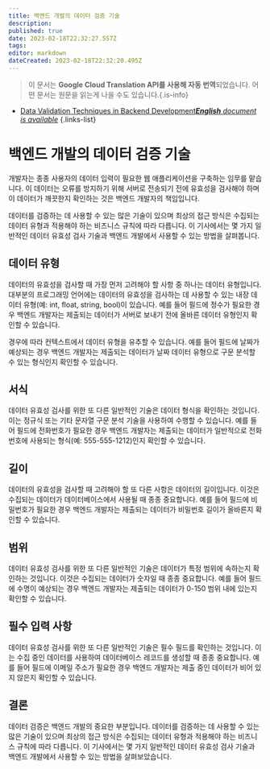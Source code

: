 ```yaml
---
title: 백엔드 개발의 데이터 검증 기술
description: 
published: true
date: 2023-02-18T22:32:27.557Z
tags: 
editor: markdown
dateCreated: 2023-02-18T22:32:20.495Z
---
```


> 이 문서는 **Google Cloud Translation API를 사용해 자동 번역**되었습니다.
어떤 문서는 원문을 읽는게 나을 수도 있습니다.{.is-info}



- [Data Validation Techniques in Backend Development***English** document is available*](/en/Knowledge-base/Backend/data-validation-techniques-in-backend-development)
{.links-list}


# 백엔드 개발의 데이터 검증 기술

개발자는 종종 사용자의 데이터 입력이 필요한 웹 애플리케이션을 구축하는 임무를 맡습니다. 이 데이터는 오류를 방지하기 위해 서버로 전송되기 전에 유효성을 검사해야 하며 이 데이터가 깨끗한지 확인하는 것은 백엔드 개발자의 책임입니다.

데이터를 검증하는 데 사용할 수 있는 많은 기술이 있으며 최상의 접근 방식은 수집되는 데이터 유형과 적용해야 하는 비즈니스 규칙에 따라 다릅니다. 이 기사에서는 몇 가지 일반적인 데이터 유효성 검사 기술과 백엔드 개발에서 사용할 수 있는 방법을 살펴봅니다.

## 데이터 유형

데이터의 유효성을 검사할 때 가장 먼저 고려해야 할 사항 중 하나는 데이터 유형입니다. 대부분의 프로그래밍 언어에는 데이터의 유효성을 검사하는 데 사용할 수 있는 내장 데이터 유형(예: int, float, string, bool)이 있습니다. 예를 들어 필드에 정수가 필요한 경우 백엔드 개발자는 제출되는 데이터가 서버로 보내기 전에 올바른 데이터 유형인지 확인할 수 있습니다.

경우에 따라 컨텍스트에서 데이터 유형을 유추할 수 있습니다. 예를 들어 필드에 날짜가 예상되는 경우 백엔드 개발자는 제출되는 데이터가 날짜 데이터 유형으로 구문 분석할 수 있는 형식인지 확인할 수 있습니다.

## 서식

데이터 유효성 검사를 위한 또 다른 일반적인 기술은 데이터 형식을 확인하는 것입니다. 이는 정규식 또는 기타 문자열 구문 분석 기술을 사용하여 수행할 수 있습니다. 예를 들어 필드에 전화번호가 필요한 경우 백엔드 개발자는 제출되는 데이터가 일반적으로 전화번호에 사용되는 형식(예: 555-555-1212)인지 확인할 수 있습니다.

## 길이

데이터의 유효성을 검사할 때 고려해야 할 또 다른 사항은 데이터의 길이입니다. 이것은 수집되는 데이터가 데이터베이스에서 사용될 때 종종 중요합니다. 예를 들어 필드에 비밀번호가 필요한 경우 백엔드 개발자는 제출되는 데이터가 비밀번호 길이가 올바른지 확인할 수 있습니다.

## 범위

데이터 유효성 검사를 위한 또 다른 일반적인 기술은 데이터가 특정 범위에 속하는지 확인하는 것입니다. 이것은 수집되는 데이터가 숫자일 때 종종 중요합니다. 예를 들어 필드에 수명이 예상되는 경우 백엔드 개발자는 제출되는 데이터가 0-150 범위 내에 있는지 확인할 수 있습니다.

## 필수 입력 사항

데이터 유효성 검사를 위한 또 다른 일반적인 기술은 필수 필드를 확인하는 것입니다. 이는 수집 중인 데이터를 사용하여 데이터베이스 레코드를 생성할 때 종종 중요합니다. 예를 들어 필드에 이메일 주소가 필요한 경우 백엔드 개발자는 제출 중인 데이터가 비어 있지 않은지 확인할 수 있습니다.

## 결론

데이터 검증은 백엔드 개발의 중요한 부분입니다. 데이터를 검증하는 데 사용할 수 있는 많은 기술이 있으며 최상의 접근 방식은 수집되는 데이터 유형과 적용해야 하는 비즈니스 규칙에 따라 다릅니다. 이 기사에서는 몇 가지 일반적인 데이터 유효성 검사 기술과 백엔드 개발에서 사용할 수 있는 방법을 살펴보았습니다.